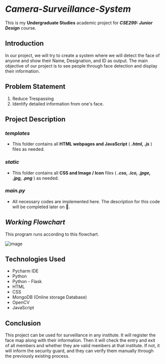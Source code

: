# ***Camera-Surveillance-System***

  This is my **Undergraduate Studies** academic project for ***CSE299: Junior Design*** course.

## **Introduction**
  In our project, we will try to create a system where we will detect the face of anyone and show their Name, Designation, and ID as output. The main objective of our project is to see people through face detection and display their information.

## **Problem Statement**
  1. Reduce Trespassing
  2. Identify detailed information from one's face. 

## **Project Description**
### ***templates***
  * This folder contains all **HTML webpages and JavaScript** ( ***.html, .js*** ) files as needed.
### ***static***
  * This folder contains all **CSS and Image / Icon** files ( ***.css, .ico, .jpge, .jpg, .png*** ) as needed. 
### ***main.py***
  * All necessary codes are implemented here. The description for this code will be completed later on 🙂.
## ***Working Flowchart***
This program runs according to this flowchart.

![image](https://github.com/z-a-zamil/Camera-Surveillance-System/assets/72562681/e45bd972-ccb5-458b-93e1-e436d48060e2)


## **Technologies Used**
  * Pycharm IDE
  * Python
  * Python - Flask
  * HTML
  * CSS
  * MongoDB (Online storage Database)
  * OpenCV
  * JavaScript

## **Conclusion**
 This project can be used for surveillance in any institute. It will register the face map along with their information. Then it will check the entry and exit of all members and whether they are valid members at that institute. If not, it will inform the security guard, and they can verify them manually through the previously existing process.
